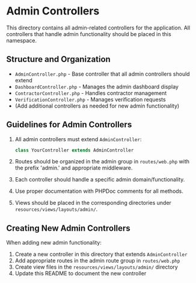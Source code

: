 # Admin Controllers

This directory contains all admin-related controllers for the application. All controllers that handle admin functionality should be placed in this namespace.

## Structure and Organization

- `AdminController.php` - Base controller that all admin controllers should extend
- `DashboardController.php` - Manages the admin dashboard display
- `ContractorController.php` - Handles contractor management
- `VerificationController.php` - Manages verification requests
- (Add additional controllers as needed for new admin functionality)

## Guidelines for Admin Controllers

1. All admin controllers must extend `AdminController`:
   ```php
   class YourController extends AdminController
   ```

2. Routes should be organized in the admin group in `routes/web.php` with the prefix 'admin.' and appropriate middleware.

3. Each controller should handle a specific admin domain/functionality.

4. Use proper documentation with PHPDoc comments for all methods.

5. Views should be placed in the corresponding directories under `resources/views/layouts/admin/`.

## Creating New Admin Controllers

When adding new admin functionality:
1. Create a new controller in this directory that extends `AdminController`
2. Add appropriate routes in the admin route group in `routes/web.php`
3. Create view files in the `resources/views/layouts/admin/` directory
4. Update this README to document the new controller 